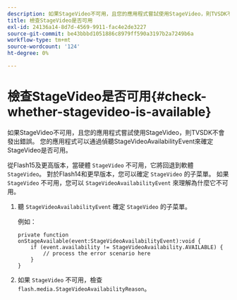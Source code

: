 ```yaml
---
description: 如果StageVideo不可用，且您的應用程式嘗試使用StageVideo，則TVSDK不會發出錯誤。 您的應用程式可以通過偵聽StageVideoAvailabilityEvent來確定StageVideo是否可用。
title: 檢查StageVideo是否可用
exl-id: 24136a14-8d7d-4569-9911-fac4e2de3227
source-git-commit: be43bbbd1051886c8979ff590a3197b2a7249b6a
workflow-type: tm+mt
source-wordcount: '124'
ht-degree: 0%

---
```


# 檢查StageVideo是否可用{#check-whether-stagevideo-is-available}

如果StageVideo不可用，且您的應用程式嘗試使用StageVideo，則TVSDK不會發出錯誤。 您的應用程式可以通過偵聽StageVideoAvailabilityEvent來確定StageVideo是否可用。

從Flash15及更高版本，當硬體 `StageVideo` 不可用，它將回退到軟體 `StageVideo`。 對於Flash14和更早版本，您可以確定 `StageVideo` 的子菜單。 如果 `StageVideo` 不可用，您可以 `StageVideoAvailabilityEvent` 來理解為什麼它不可用。

1. 聽 `StageVideoAvailabilityEvent` 確定 `StageVideo` 的子菜單。

   例如：

   ```
   private function onStageAvailable(event:StageVideoAvailabilityEvent):void {
       if (event.availability != StageVideoAvailability.AVAILABLE) {
           // process the error scenario here
       }
   }
   ```

1. 如果 `StageVideo` 不可用，檢查 `flash.media.StageVideoAvailabilityReason`。
